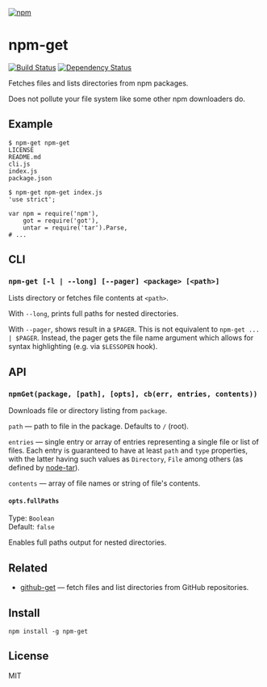[![npm](https://nodei.co/npm/npm-get.png)](https://nodei.co/npm/npm-get/)

# npm-get

[![Build Status][travis-badge]][travis]
[![Dependency Status][david-badge]][david]

Fetches files and lists directories from npm packages.

Does not pollute your file system like some other npm downloaders do.

[travis]: https://travis-ci.org/eush77/npm-get
[travis-badge]: https://travis-ci.org/eush77/npm-get.svg
[david]: https://david-dm.org/eush77/npm-get
[david-badge]: https://david-dm.org/eush77/npm-get.png

## Example

```
$ npm-get npm-get
LICENSE
README.md
cli.js
index.js
package.json
```

```
$ npm-get npm-get index.js
'use strict';

var npm = require('npm'),
    got = require('got'),
    untar = require('tar').Parse,
# ...
```

## CLI

### `npm-get [-l | --long] [--pager] <package> [<path>]`

Lists directory or fetches file contents at `<path>`.

With `--long`, prints full paths for nested directories.

With `--pager`, shows result in a `$PAGER`. This is not equivalent to `npm-get ... | $PAGER`. Instead, the pager gets the file name argument which allows for syntax highlighting (e.g. via `$LESSOPEN` hook).

## API

### `npmGet(package, [path], [opts], cb(err, entries, contents))`

Downloads file or directory listing from `package`.

`path` — path to file in the package. Defaults to `/` (root).

`entries` — single entry or array of entries representing a single file or list of files. Each entry is guaranteed to have at least `path` and `type` properties, with the latter having such values as `Directory`, `File` among others (as defined by [node-tar]).

`contents` — array of file names or string of file's contents.

[node-tar]: http://npm.im/tar

#### `opts.fullPaths`

Type: `Boolean`<br>
Default: `false`

Enables full paths output for nested directories.

## Related

- [github-get] — fetch files and list directories from GitHub repositories.

[github-get]: https://github.com/eush77/github-get

## Install

```
npm install -g npm-get
```

## License

MIT
